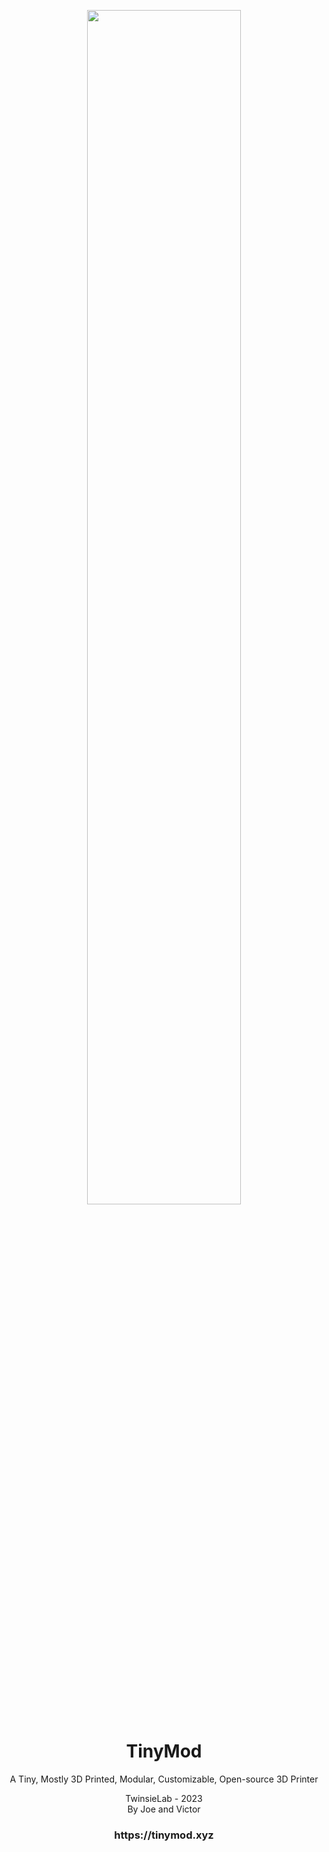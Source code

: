 <p align="center">
    <img src="https://github.com/twinsielab/tinymod/assets/148714701/e19e9716-fec8-4eae-ac49-cb099d701828" width="70%" ><br>
</p>
<h1 align="center">TinyMod</h1> 
<p align="center">A Tiny, Mostly 3D Printed, Modular, Customizable, Open-source 3D Printer</p>
<p align="center">
  TwinsieLab - 2023<br>
  By Joe and Victor<br>
  <h3 align="center" href="https://tinymod.xyz/tms">https://tinymod.xyz</h3>
</p>
